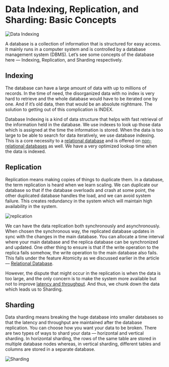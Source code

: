 # Data Indexing, Replication, and Sharding: Basic Concepts

![Data Indexing](https://miro.medium.com/max/720/1*zPddtlzQOJUgV7NQJQruKg.webp)

A database is a collection of information that is structured for easy access. It mainly runs in a computer system and is controlled by a database management system (DBMS). Let’s see some concepts of the database here — Indexing, Replication, and Sharding respectively.

## Indexing

The database can have a large amount of data with up to millions of records. In the time of need, the disorganized data with no index is very hard to retrieve and the whole database would have to be iterated one by one. And if it’s old data, then that would be an absolute nightmare. The solution to getting out of this complication is INDEX.

Database Indexing is a kind of data structure that helps with fast retrieval of the information held in the database. We use indexes to look up those data which is assigned at the time the information is stored. When the data is too large to be able to search for data iteratively, we use database indexing. This is a core necessity to a [relational database](https://github.com/pragyaasapkota/System-Design-Concepts/tree/master/Databases/Relational%20Database) and is offered on [non-relational databases](https://github.com/pragyaasapkota/System-Design-Concepts/tree/master/Databases/Non-relational-Database) as well. We have a very optimized lookup time when the data is indexed.

## Replication

Replication means making copies of things to duplicate them. In a database, the term replication is heard when we learn scaling. We can duplicate our database so that if the database overloads and crash at some point, the other duplicated database handles the load, and we can avoid system failure. This creates redundancy in the system which will maintain high availability in the system.

![replication](https://miro.medium.com/max/720/1*9gMX9HN_uoba2kEaNEZw-w.webp)

We can have the data replication both synchronously and asynchronously. When chosen the synchronous way, the replicated database updates in sync with the changes in the main database. You can allocate a time interval where your main database and the replica database can be synchronized and updated. One other thing to ensure is that if the write operation to the replica fails somehow, the write operation to the main database also fails. This falls under the feature Atomicity as we discussed earlier in the article — [Relational Database](https://github.com/pragyaasapkota/System-Design-Concepts/tree/master/Databases/Relational%20Database).

However, the dispute that might occur in the replication is when the data is too large, and the only concern is to make the system more available but not to improve [latency and throughput](https://github.com/pragyaasapkota/System-Design-Concepts/tree/master/Latency%20and%20Throughput). And thus, we chunk down the data which leads us to Sharding.

## Sharding

Data sharding means breaking the huge database into smaller databases so that the latency and throughput are maintained after the database replication. You can choose how you want your data to be broken. There are two types of ways to shard your data — horizontal and vertical sharding. In horizontal sharding, the rows of the same table are stored in multiple database nodes whereas, in vertical sharding, different tables and columns are stored in a separate database.

![Sharding](https://miro.medium.com/max/720/1*nITTQ-l2v9CTcl9q28ZhAQ.webp)
